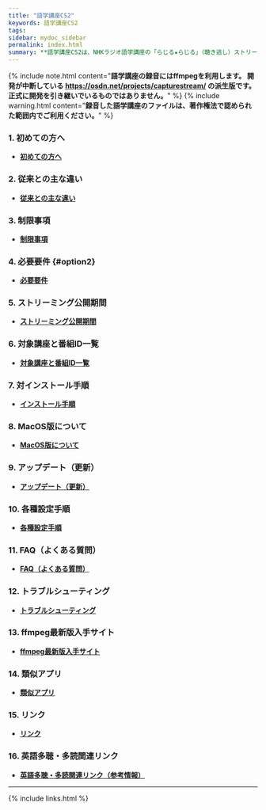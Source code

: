 ```yaml
---
title: "語学講座CS2"
keywords: 語学講座CS2
tags: 
sidebar: mydoc_sidebar
permalink: index.html
summary: **語学講座CS2は、NHKラジオ語学講座の「らじる★らじる」（聴き逃し）ストリーミング配信を自動録音するためのアプリです。**
---
```


{% include note.html content="**語学講座の録音にはffmpegを利用します。 開発が中断している https://osdn.net/projects/capturestream/ の派生版です。 正式に開発を引き継いでいるものではありません。**" %}
{% include warning.html content="**録音した語学講座のファイルは、著作権法で認められた範囲内でご利用ください。**" %}

### 1. 初めての方へ

* **[初めての方へ](./introduction)**


### 2. 従来との主な違い

* **[従来との主な違い](./CS_vs_CS2)** 


### 3. 制限事項

* **[制限事項](./limitations)** 

### 4. 必要要件 {#option2}

* **[必要要件](./requirements)**


### 5. ストリーミング公開期間
* **[ストリーミング公開期間](./Streaming_period)**


### 6. 対象講座と番組ID一覧

* **[対象講座と番組ID一覧](./courses_name)** 


### 7. 対インストール手順

* **[インストール手順](./install)** 


### 8. MacOS版について

* **[MacOS版について](./macos)** 


### 9. アップデート（更新）

* **[アップデート（更新）](./update)**


### 10. 各種設定手順

* **[各種設定手順](./settings)**


### 11. FAQ（よくある質問）

* **[FAQ（よくある質問）](./FAQ)**


### 12. トラブルシューティング

* **[トラブルシューティング](./troubleshooting)** 


### 13. ffmpeg最新版入手サイト

* **[ffmpeg最新版入手サイト](./FFMPEG)**


### 14. 類似アプリ

* **[類似アプリ](./application)**     


### 15. リンク

* **[リンク](./link)**


### 16. 英語多聴・多読関連リンク

* **[英語多聴・多読関連リンク（参考情報）](./extensive_reading)**


***

 <link rel="shortcut icon" type="image/x-icon" href="https://avatars.githubusercontent.com/u/46049273?v=4">
 <link rel="shortcut icon" type="image/x-icon" href="https://raw.githubusercontent.com/CSReviser/CaptureStream2/master/icon.ico">
 <meta name="twitter:image:src" content="https://avatars.githubusercontent.com/u/46049273?v=4">

{% include links.html %}
